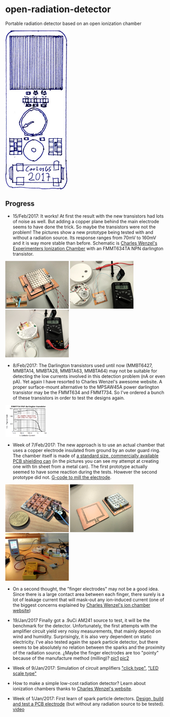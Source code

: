 # open-radiation-detector
Portable radiation detector based on an open ionization chamber

![](pictures/ORD_sketch_15jan2017.jpg)

Progress
--
- 15/Feb/2017: It works! At first the result with the new transistors had lots of noise as well. But adding a copper plane behind the main electrode seems to have done the trick. So maybe the transistors were not the problem! The pictures show a new prototype being tested with and without a radiation source. Its response ranges from 70mV to 160mV and it is way more stable than before. Schematic is [Charles Wenzel's Experimenters Ionization Chamber](http://www.techlib.com/science/ion.html#Experimenters%20Chamber) with an FMMT634TA NPN darlington transistor.

<img src="pictures/it2_3rdPrototype_15feb2017.jpg" height="150px"/>
<img src="pictures/testing_3rdProt_background_15feb2017.jpg" height="150px"/>
<img src="pictures/testing_3rdProt_withSource_15feb2017.jpg" height="150px"/>

- 8/Feb/2017: The Darlington transistors used until now (MMBT6427, MMBTA14, MMBTA28, MMBTA63, MMBTA64) may not be suitable for detecting the low currents involved in this detection problem (nA or even pA). Yet again I have resorted to Charles Wenzel's awesome website. A proper surface-mount alternative to the MPSAW45A power darlington transistor may be the FMMT634 and FMMT734. So I've ordered a bunch of these transistors in order to test the designs again.

<img src="pictures/FMMT734_gain.png" height="100px"/>

- Week of 7/Feb/2017: The new approach is to use an actual chamber that uses a copper electrode insulated from ground by an outer guard ring. The chamber itself is made of [a standard size, commercially available PCB shielding can](http://www.mouser.es/Search/ProductDetail.aspx?R=BMI-S-104virtualkey64820000virtualkey739-BMI-S-104) (in the pictures you can see my attempt at creating one with tin sheet from a metal can). The first prototype actually seemed to have some reaction during the tests. However the second prototype did not. [G-code to mill the electrode](http://jscut.org/jscut.html?gist=c962737e35c9f9b0445b82d079ceb10d).

<img src="pictures/it2_1stPrototype_6feb2017.jpg" height="150px"/>
<img src="pictures/it2_2ndPrototype_7feb2017.jpg" height="150px"/>
<img src="pictures/testing_it2_2ndPrototype_7feb2017.jpg" height="150px"/>

- On a second thought, the "finger electrodes" may not be a good idea. Since there is a large contact area between each finger, there surely is a lot of leakage current that will mask-out any ion-induced current (one of the biggest concerns explained by [Charles Wenzel's ion chamber website](http://www.techlib.com/science/ion.html))

- 19/Jan/2017 Finally got a .9uCi AM241 source to test, it will be the benchmark for the detector. Unfortunately, the first attempts with the amplifier circuit yield very noisy measurements, that mainly depend on wind and humidity. Surprisingly, it is also very dependent on static electricity. I've also tested again the spark particle detector, but there seems to be absolutely no relation between the sparks and the proximity of the radiation source. ¿Maybe the finger electrodes are too "pointy" because of the manufacture method (milling)? [pic1](pictures/fingerElectrodeZoom1_19Jan2017.jpg) [pic2](pictures/fingerElectrodeZoom2_19Jan2017.jpg)

- Week of 9/Jan/2017: Simulation of circuit amplifiers ["click type"](http://lushprojects.com/circuitjs/circuitjs.html?cct=$+1+0.000015625+31.41906602856942+68+5+50%0Ag+928+416+928+464+0%0A177+928+224+912+352+0+0.7312725129613747+0.7310030522124785+0.000049999999999999996+0.002+12%0Ac+800+320+800+384+0+0.000022000000000000003+0.7321707154576954%0Ag+800+384+800+432+0%0Ar+800+320+736+320+0+8200%0Ar+800+320+896+320+0+33000%0A211+928+352+976+304+0+1+8000+1%0Ar+928+416+928+352+0+40%0Aw+800+320+928+224+0%0Ac+880+112+880+160+0+0.000022000000000000003+6.122038321055448%0AR+880+112+832+80+0+0+40+8.4+0+0+0.5%0Ar+944+112+944+160+0+33000%0Aw+880+112+944+112+0%0Aw+880+160+944+160+0%0A162+944+160+928+224+1+2.1+1+0+0+0.01%0Aw+688+288+688+160+0%0Aw+640+160+688+160+0%0Aw+640+192+640+160+0%0Ar+272+304+336+208+0+1000000000%0Ar+640+224+640+304+0+18%0Aw+624+448+688+448+0%0Aw+736+320+688+320+0%0Ar+688+320+688+448+0+220.00000000000003%0Aw+304+336+336+448+0%0Aw+624+448+336+448+0%0Aw+592+208+336+208+0%0A174+272+368+304+304+0+200000000000+0.9851000000000001+Resistance%0Ag+624+448+624+480+0%0At+640+304+688+304+0+1+-0.1533803623127099+0.664742220730739+20000%0At+592+208+640+208+0+-1+-0.263860697764259+-0.4172092930979039+20000%0Aw+688+160+880+112+0%0Ao+7+64+0+2337+0.5846006549323611+0.023384026197294447+0+-1+0%0Ao+14+64+0+2337+1.25+0.0015625+1+-1+0%0Ao+4+1024+0+2337+5+0.0015625+2+-1+0%0Ao+21+64+0+2338+10+0.00078125+3+-1+0%0A), ["LED scale type"](http://lushprojects.com/circuitjs/circuitjs.html?cct=$+1+0.000015625+31.41906602856942+68+5+50%0Ar+784+320+784+464+0+167%0AR+432+96+384+64+0+0+40+12+0+0+0.5%0A162+720+336+720+400+1+2.35+1+0+0+0.02%0Aw+496+176+496+96+0%0Aw+432+96+496+96+0%0Aw+432+128+432+96+0%0Aw+96+272+128+384+0%0Aw+288+384+128+384+0%0Aw+384+144+128+144+0%0A174+64+304+96+240+0+100000000000+0.49010000000000004+Resistance%0Ag+432+384+432+416+0%0At+464+192+496+192+0+1+-6.516184439164558+0.5942797072286803+20000%0At+384+144+432+144+0+-1+6.075435564035981+-0.44074887512857686+20000%0Ar+432+384+288+384+0+1000%0A162+592+208+592+272+1+2.4+0+1+0+0.02%0A162+656+272+656+336+1+2.35+1+1+0+0.02%0Ag+656+464+656+496+0%0Aw+592+464+656+464+0%0Aw+592+208+784+208+0%0Ar+592+464+592+272+0+2700%0Ar+720+464+720+400+0+470%0Ar+656+464+656+336+0+1800%0Aw+592+208+496+208+0%0Aw+656+464+720+464+0%0Aw+720+464+784+464+0%0Aw+592+272+656+272+0%0Aw+656+336+720+336+0%0Aw+432+160+464+192+0%0Az+784+320+784+208+1+0.805904783+5%0A174+432+240+464+304+0+10000000+0.12380000000000002+Resistance%0Aw+432+240+432+160+0%0Aw+432+384+432+304+0%0Aw+432+304+464+272+0%0Aw+64+240+128+144+0%0Ao+22+64+0+2338+20+0.05+0+-1+0%0Ao+0+64+0+2337+5+0.05+1+-1+0%0A)

- How to make a simple low-cost radiation detector? Learn about ionization chambers thanks to [Charles Wenzel's website](http://www.techlib.com/science/ion.html).

- Week of 1/Jan/2017: First learn of spark particle detectors. [Design, build and test a PCB electrode](https://github.com/vlachoudis/bCNC/pull/480) (but without any radiation source to be tested). [video](https://www.youtube.com/watch?v=s3N2EDGwe9U)
